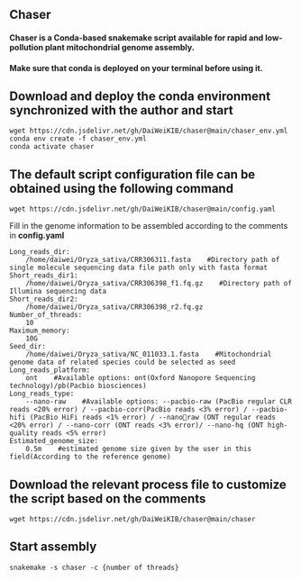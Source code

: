 Chaser
-------------------------------------------------------------------------------------------------------------
#### Chaser is a Conda-based snakemake script available for rapid and low-pollution plant mitochondrial genome assembly.  
#### Make sure that conda is deployed on your terminal before using it.  

## Download and deploy the conda environment synchronized with the author and start  
    
    wget https://cdn.jsdelivr.net/gh/DaiWeiKIB/chaser@main/chaser_env.yml    
    conda env create -f chaser_env.yml  
    conda activate chaser  

## The default script configuration file can be obtained using the following command  

    wget https://cdn.jsdelivr.net/gh/DaiWeiKIB/chaser@main/config.yaml  
    
Fill in the genome information to be assembled according to the comments in **config.yaml**  

    Long_reads_dir:
        /home/daiwei/Oryza_sativa/CRR306311.fasta    #Directory path of single molecule sequencing data file path only with fasta format
    Short_reads_dir1:
        /home/daiwei/Oryza_sativa/CRR306398_f1.fq.gz    #Directory path of Illumina sequencing data
    Short_reads_dir2:
        /home/daiwei/Oryza_sativa/CRR306398_r2.fq.gz
    Number_of_threads: 
        10
    Maximum_memory:
        10G
    Seed_dir:
        /home/daiwei/Oryza_sativa/NC_011033.1.fasta    #Mitochondrial genome data of related species could be selected as seed
    Long_reads_platform:
        ont    #Available options: ont(Oxford Nanopore Sequencing technology)/pb(Pacbio biosciences)
    Long_reads_type:
        --nano-raw    #Available options: --pacbio-raw (PacBio regular CLR reads <20% error) / --pacbio-corr(PacBio reads <3% error) / --pacbio-hifi (PacBio HiFi reads <1% error) / --nanoraw (ONT regular reads <20% error) / --nano-corr (ONT reads <3% error)/ --nano-hq (ONT high-quality reads <5% error)
    Estimated_genome_size:
        0.5m    #estimated genome size given by the user in this field(According to the reference genome)
## Download the relevant process file to customize the script based on the comments  

    wget https://cdn.jsdelivr.net/gh/DaiWeiKIB/chaser@main/chaser

## Start assembly  

    snakemake -s chaser -c {number of threads}


